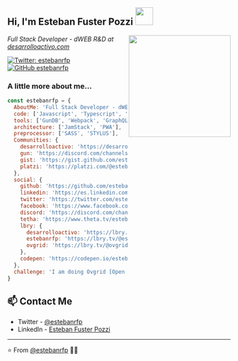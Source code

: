 <h2> Hi, I'm Esteban Fuster Pozzi <img src="https://avatars0.githubusercontent.com/u/5848848?s=460&u=c20aaa863a51e300e5c120389e113b5862793ecc&v=4" width="40"></h2>

<img align='right' src="https://avatars0.githubusercontent.com/u/5848848?s=460&u=c20aaa863a51e300e5c120389e113b5862793ecc&v=4" width="230">

<p><em>Full Stack Developer - dWEB R&D at <a href="https://desarrolloactivo.com/">desarrolloactivo.com</a></em></p>

[![Twitter: estebanrfp](https://img.shields.io/twitter/follow/estebanrfp?style=social)](https://twitter.com/estebanrfp)
[![GitHub estebanrfp](https://img.shields.io/github/followers/estebanrfp?label=follow&style=social)](https://github.com/estebanrfp)


### A little more about me...  

```javascript
const estebanrfp = {
  AboutMe: 'Full Stack Developer - dWEB R&D',
  code: ['Javascript', 'Typescript', 'HTML', 'CSS'],
  tools: ['GunDB', 'Webpack', 'GraphQL'],
  architecture: ['JamStack', 'PWA'],
  preprocessor: ['SASS', 'STYLUS'],
  Communities: {
    desarrolloactivo: 'https://desarrolloactivo.com',
    gun: 'https://discord.com/channels/612645357850984470/612645357850984473',
    gist: 'https://gist.github.com/estebanrfp',
    platzi: 'https://platzi.com/@estebanrfp/'
  },
  social: {
    github: 'https://github.com/estebanrfp',
    linkedin: 'https://es.linkedin.com/in/estebanrfp',
    twitter: 'https://twitter.com/estebanrfp',
    facebook: 'https://www.facebook.com/ovgrid/',
    discord: 'https://discord.com/channels/665490996003340320/665490996003340329',
    tetha: 'https://www.theta.tv/estebanrfp',
    lbry: {
      desarrolloactivo: 'https://lbry.tv/@desarrolloactivo:2',
      estebanrfp: 'https://lbry.tv/@estebanrfp:e',
      ovgrid: 'https://lbry.tv/@ovgrid:d'
    },
    codepen: 'https://codepen.io/estebanrfp'
  },
  challenge: 'I am doing Ovgrid [Open Virtual Grid], working on real-time shared xr experiences using gundb - a distributed database.'
}
```

## 📫 Contact Me
- Twitter - [@estebanrfp](https://twitter.com/estebanrfp)
- LinkedIn - [Esteban Fuster Pozzi](https://www.linkedin.com/in/estebanrfp/)

---

⭐️ From [@estebanrfp](https://github.com/estebanrfp) 👩‍💻 

